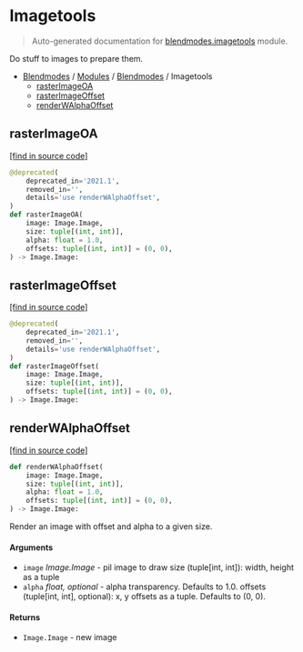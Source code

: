 # Imagetools

> Auto-generated documentation for [blendmodes.imagetools](../../../blendmodes/imagetools.py) module.

Do stuff to images to prepare them.

- [Blendmodes](../README.md#blendmodes-index) / [Modules](../MODULES.md#blendmodes-modules) / [Blendmodes](index.md#blendmodes) / Imagetools
    - [rasterImageOA](#rasterimageoa)
    - [rasterImageOffset](#rasterimageoffset)
    - [renderWAlphaOffset](#renderwalphaoffset)

## rasterImageOA

[[find in source code]](../../../blendmodes/imagetools.py#L11)

```python
@deprecated(
    deprecated_in='2021.1',
    removed_in='',
    details='use renderWAlphaOffset',
)
def rasterImageOA(
    image: Image.Image,
    size: tuple[(int, int)],
    alpha: float = 1.0,
    offsets: tuple[(int, int)] = (0, 0),
) -> Image.Image:
```

## rasterImageOffset

[[find in source code]](../../../blendmodes/imagetools.py#L21)

```python
@deprecated(
    deprecated_in='2021.1',
    removed_in='',
    details='use renderWAlphaOffset',
)
def rasterImageOffset(
    image: Image.Image,
    size: tuple[(int, int)],
    offsets: tuple[(int, int)] = (0, 0),
) -> Image.Image:
```

## renderWAlphaOffset

[[find in source code]](../../../blendmodes/imagetools.py#L31)

```python
def renderWAlphaOffset(
    image: Image.Image,
    size: tuple[(int, int)],
    alpha: float = 1.0,
    offsets: tuple[(int, int)] = (0, 0),
) -> Image.Image:
```

Render an image with offset and alpha to a given size.

#### Arguments

- `image` *Image.Image* - pil image to draw
size (tuple[int, int]): width, height as a tuple
- `alpha` *float, optional* - alpha transparency. Defaults to 1.0.
offsets (tuple[int, int], optional): x, y offsets as a tuple.
Defaults to (0, 0).

#### Returns

- `Image.Image` - new image
